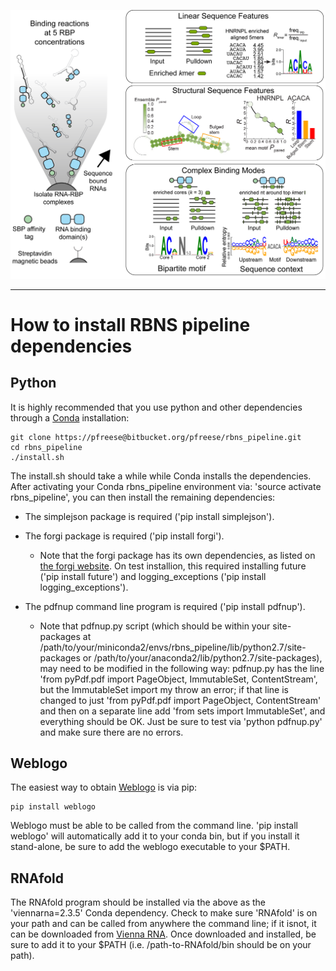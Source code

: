 ![Logo](../img/RBNS_logo.png)

***
# How to install RBNS pipeline dependencies

## Python

It is highly recommended that you use python and other dependencies through a [Conda](https://conda.io/docs/user-guide/install/index.html) installation:

	git clone https://pfreese@bitbucket.org/pfreese/rbns_pipeline.git
	cd rbns_pipeline
	./install.sh

The install.sh should take a while while Conda installs the dependencies. After activating your Conda rbns_pipeline environment via: 'source activate rbns_pipeline', you can then install the remaining dependencies:

- The simplejson package is required ('pip install simplejson').

- The forgi package is required ('pip install forgi').
	- Note that the forgi package has its own dependencies, as listed on [the forgi website](https://viennarna.github.io/forgi/download.html). On test installion, this required installing future ('pip install future') and logging_exceptions ('pip install logging_exceptions').


- The pdfnup command line program is required ('pip install pdfnup'). 
	- Note that pdfnup.py script (which should be within your site-packages at /path/to/your/miniconda2/envs/rbns_pipeline/lib/python2.7/site-packages or /path/to/your/anaconda2/lib/python2.7/site-packages), may need to be modified in the following way: pdfnup.py has the line 'from pyPdf.pdf import PageObject, ImmutableSet, ContentStream', but the ImmutableSet import my throw an error; if that line is changed to just 'from pyPdf.pdf import PageObject, ContentStream' and then on a separate line add 'from sets import ImmutableSet', and everything should be OK. Just be sure to test via 'python pdfnup.py' and make sure there are no errors.

## Weblogo

The easiest way to obtain [Weblogo](http://weblogo.threeplusone.com/manual.html) is via pip:

	pip install weblogo

Weblogo must be able to be called from the command line. 'pip install weblogo' will automatically add it to your conda bin, but if you install it stand-alone, be sure to add the weblogo executable to your $PATH. 


## RNAfold

The RNAfold program should be installed via the above as the 'viennarna=2.3.5' Conda dependency. Check to make sure 'RNAfold' is on your path and can be called from anywhere the command line; if it isnot, it can be downloaded from [Vienna RNA](https://www.tbi.univie.ac.at/RNA/#download). Once downloaded and installed, be sure to add it to your $PATH (i.e. /path-to-RNAfold/bin should be on your path).

